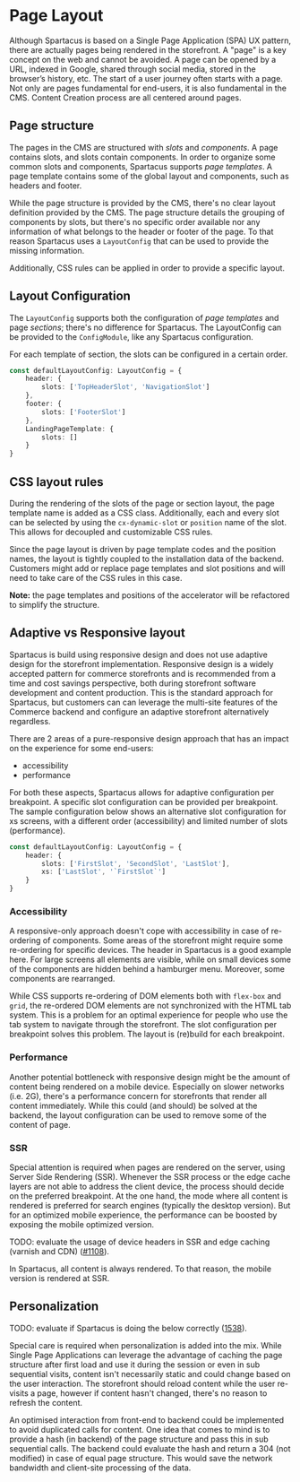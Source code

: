# Page Layout
Although Spartacus is based on a Single Page Application (SPA) UX pattern, there are actually pages being rendered in the storefront. A "page" is a key concept on the web and cannot be avoided. A page can be opened by a URL, indexed in Google, shared through social media, stored in the browser’s history, etc. The start of a user journey often starts with a page. Not only are pages fundamental for end-users, it is also fundamental in the CMS. Content Creation process are all centered around pages. 

## Page structure
The pages in the CMS are structured with *slots* and *components*. A page contains slots, and slots contain components. In order to organize some common slots and components, Spartacus supports *page templates*. A page template contains some of the global layout and components, such as headers and footer. 

While the page structure is provided by the CMS, there's no clear layout definition provided by the CMS. The page structure details the grouping of components by slots, but there's no specific order available nor any information of what belongs to the header or footer of the page. To that reason Spartacus uses a `LayoutConfig` that can be used to provide the missing information. 

Additionally, CSS rules can be applied in order to provide a specific layout.

## Layout Configuration
The `LayoutConfig` supports both the configuration of *page templates* and page *sections*; there's no difference for Spartacus. The LayoutConfig can be provided to the `ConfigModule`, like any Spartacus configuration. 

For each template of section, the slots can be configured in a certain order. 

```typescript
const defaultLayoutConfig: LayoutConfig = {
    header: {
        slots: ['TopHeaderSlot', 'NavigationSlot']
    },
    footer: {
        slots: ['FooterSlot']
    },
    LandingPageTemplate: {
        slots: []
    }
}
```

## CSS layout rules
During the rendering of the slots of the page or section layout, the page template name is added as a CSS class. Additionally, each and every slot can be selected by using the `cx-dynamic-slot` or `position` name of the slot. This allows for decoupled and customizable CSS rules. 

Since the page layout is driven by page template codes and the position names, the layout is tightly coupled to the installation data of the backend. Customers might add or replace page templates and slot positions and will need to take care of the CSS rules in this case. 

**Note:** the page templates and positions of the accelerator will be refactored to simplify the structure.

## Adaptive vs Responsive layout
Spartacus is build using responsive design and does not use adaptive design for the storefront implementation. Responsive design is a widely accepted pattern for commerce storefronts and is recommended from a time and cost savings perspective, both during storefront software development and content production.
This is the standard approach for Spartacus, but customers can can leverage the multi-site features of the Commerce backend and configure an adaptive storefront alternatively regardless.

There are 2 areas of a pure-responsive design approach that has an impact on the experience for some end-users:
- accessibility
- performance

For both these aspects, Spartacus allows for adaptive configuration per breakpoint. A specific slot configuration can be provided per breakpoint. The sample configuration below shows an alternative slot configuration for xs screens, with a different order (accessibility) and limited number of slots (performance).

```typescript
const defaultLayoutConfig: LayoutConfig = {
    header: {
        slots: ['FirstSlot', 'SecondSlot', 'LastSlot'],
        xs: ['LastSlot', '`FirstSlot`']
    }
}
```

### Accessibility
A responsive-only approach doesn't cope with accessibility in case of re-ordering of components. Some areas of the storefront might require some re-ordering for specific devices. The header in Spartacus is a good example here. For large screens all elements are visible, while on small devices some of the components are hidden behind a hamburger menu. Moreover, some components are rearranged. 

While CSS supports re-ordering of DOM elements both with `flex-box` and `grid`, the re-ordered DOM elements are not synchronized with the HTML tab system. This is a problem for an optimal experience for people who use the tab system to navigate through the storefront. The slot configuration per breakpoint solves this problem. The layout is (re)build for each breakpoint.

### Performance 
Another potential bottleneck with responsive design might be the amount of content being rendered on a mobile device. Especially on slower networks (i.e. 2G), there's a performance concern for storefronts that render all content immediately. While this could (and should) be solved at the backend, the layout configuration can be used to remove some of the content of page. 

### SSR
Special attention is required when pages are rendered on the server, using Server Side Rendering (SSR). Whenever the SSR process or the edge cache layers are not able to address the client device, the process should decide on the preferred breakpoint. At the one hand, the mode where all content is rendered is preferred for search engines (typically the desktop version). But for an optimized mobile experience, the performance can be boosted by exposing the mobile optimized version. 

TODO: evaluate the usage of device headers in SSR and edge caching (varnish and CDN) ([#1108](https://github.com/SAP/cloud-commerce-spartacus-storefront/issues/1108)).

In Spartacus, all content is always rendered. To that reason, the mobile version is rendered at SSR.

## Personalization

TODO: evaluate if Spartacus is doing the below correctly ([1538](https://github.com/SAP/cloud-commerce-spartacus-storefront/issues/1538)).

Special care is required when personalization is added into the mix. While Single Page Applications can leverage the advantage of caching the page structure after first load and use it during the session or even in sub sequential visits, content isn't necessarily static and could change based on the user interaction. The storefront should reload content while the user re-visits a page, however if content hasn't changed, there's no reason to refresh the content. 

An optimised interaction from front-end to backend could be implemented to avoid duplicated calls for content. One idea that comes to mind is to provide a hash (in backend) of the page structure and pass this in sub sequential calls. The backend could evaluate the hash and return a 304 (not modified) in case of equal page structure. This would save the network bandwidth and client-site processing of the data. 

